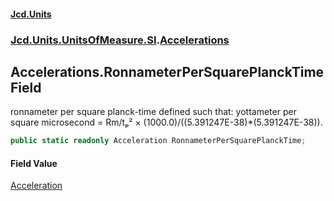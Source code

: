 #### [Jcd.Units](index.md 'index')
### [Jcd.Units.UnitsOfMeasure.SI](Jcd.Units.UnitsOfMeasure.SI.md 'Jcd.Units.UnitsOfMeasure.SI').[Accelerations](Accelerations.md 'Jcd.Units.UnitsOfMeasure.SI.Accelerations')

## Accelerations.RonnameterPerSquarePlanckTime Field

ronnameter per square planck-time defined such that: yottameter per square microsecond = Rm/tₚ² ×
(1000.0)/((5.391247E-38)*(5.391247E-38)).

```csharp
public static readonly Acceleration RonnameterPerSquarePlanckTime;
```

#### Field Value
[Acceleration](Acceleration.md 'Jcd.Units.UnitTypes.Acceleration')